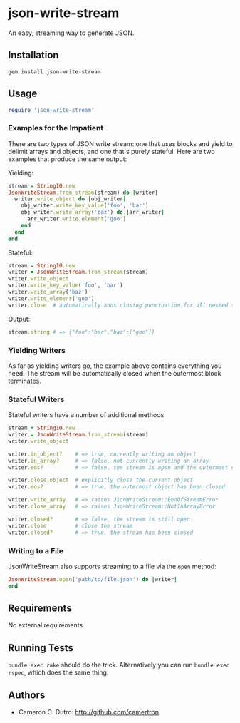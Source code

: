 json-write-stream
=================

An easy, streaming way to generate JSON.

## Installation

`gem install json-write-stream`

## Usage

```ruby
require 'json-write-stream'
```

### Examples for the Impatient

There are two types of JSON write stream: one that uses blocks and yield to delimit arrays and objects, and one that's purely stateful. Here are two examples that produce the same output:

Yielding:

```ruby
stream = StringIO.new
JsonWriteStream.from_stream(stream) do |writer|
  writer.write_object do |obj_writer|
    obj_writer.write_key_value('foo', 'bar')
    obj_writer.write_array('baz') do |arr_writer|
      arr_writer.write_element('goo')
    end
  end
end
```

Stateful:

```ruby
stream = StringIO.new
writer = JsonWriteStream.from_stream(stream)
writer.write_object
writer.write_key_value('foo', 'bar')
writer.write_array('baz')
writer.write_element('goo')
writer.close  # automatically adds closing punctuation for all nested types
```

Output:

```ruby
stream.string # => {"foo":"bar","baz":["goo"]}
```

### Yielding Writers

As far as yielding writers go, the example above contains everything you need. The stream will be automatically closed when the outermost block terminates.

### Stateful Writers

Stateful writers have a number of additional methods:

```ruby
stream = StringIO.new
writer = JsonWriteStream.from_stream(stream)
writer.write_object

writer.in_object?    # => true, currently writing an object
writer.in_array?     # => false, not currently writing an array
writer.eos?          # => false, the stream is open and the outermost object hasn't been closed yet

writer.close_object  # explicitly close the current object
writer.eos?          # => true, the outermost object has been closed

writer.write_array   # => raises JsonWriteStream::EndOfStreamError
writer.close_array   # => raises JsonWriteStream::NotInArrayError

writer.closed?       # => false, the stream is still open
writer.close         # close the stream
writer.closed?       # => true, the stream has been closed
```

### Writing to a File

JsonWriteStream also supports streaming to a file via the `open` method:

```ruby
JsonWriteStream.open('path/to/file.json') do |writer|
end
```

## Requirements

No external requirements.

## Running Tests

`bundle exec rake` should do the trick. Alternatively you can run `bundle exec rspec`, which does the same thing.

## Authors

* Cameron C. Dutro: http://github.com/camertron
